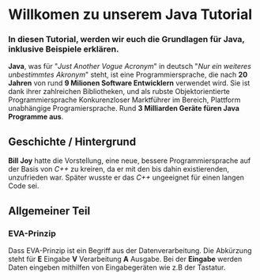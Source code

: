 # Willkomen zu unserem Java Tutorial

### In diesen Tutorial, werden wir euch die Grundlagen für Java, inklusive Beispiele erklären.

 **Java**, was für "*Just Another Vogue Acronym*" in deutsch "*Nur ein weiteres unbestimmtes Akronym*" steht, ist eine Programmiersprache, die nach **20 Jahren** von rund **9 Milionen Software Entwicklern** verwendet wird. Sie ist dank ihrer zahlreichen Bibliotheken, und als rubste Objektorientierte Programmiersprache Konkurenzloser Marktführer im Bereich, Plattform unabhängige Programiersprache. Rund **3 Milliarden Geräte füren Java Programme aus**.

## Geschichte / Hintergrund

**Bill Joy** hatte die Vorstellung, eine neue, bessere Programmiersprache auf der Basis von *C++* zu kreiren, da er mit den bis dahin existierenden, unzufrieden war. Später wusste er das *C++* ungeeignet für einen langen Code sei. 


## Allgemeiner Teil

### EVA-Prinzip 

Dass EVA-Prinzip ist ein Begriff aus der Datenverarbeitung. Die Abkürzung steht für **E** Eingabe **V** Verarbeitung **A** Ausgabe.
Bei der **Eingabe** werden Daten eingeben mithilfen von Eingabegeräten wie z.B der Tastatur.


